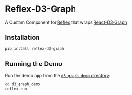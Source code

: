 # Reflex-D3-Graph

A Custom Component for [Reflex](https://reflex.dev/) that wraps [React-D3-Graph](https://github.com/danielcaldas/react-d3-graph)

## Installation

```bash
pip install reflex-d3-graph
```

## Running the Demo

Run the demo app from the [`d3_graph_demo` directory](./d3_graph_demo):

```bash 
cd d3_graph_demo
reflex run
```